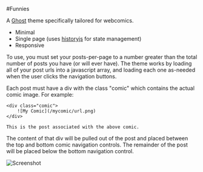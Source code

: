 #Funnies

A [Ghost](http://ghost.org) theme specifically tailored for webcomics.

- Minimal
- Single page (uses [historyjs](http://historyjs.net) for state management)
- Responsive

To use, you must set your posts-per-page to a number greater than the total number of posts you have (or will ever have). The theme works by loading all of your post urls into a javascript array, and loading each one as-needed when the user clicks the navigation buttons.

Each post must have a div with the class "comic" which contains the actual comic image. For example:

    <div class="comic">
        ![My Comic](/mycomic/url.png)
    </div>
    
    This is the post associated with the above comic.

The content of that div will be pulled out of the post and placed between the top and bottom comic navigation controls. The remainder of the post will be placed below the bottom navigation control.

![Screenshot](https://raw.githubusercontent.com/wiki/rudism/ghost-funnies/images/ghost-funnies-example.png)
